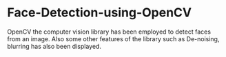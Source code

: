 # Face-Detection-using-OpenCV
OpenCV the computer vision library has been employed to detect faces from an image. Also some other features of the library such as De-noising, blurring has also been displayed.
